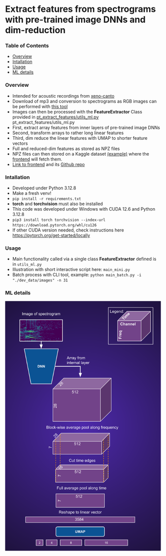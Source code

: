 
# Extract features from spectrograms with pre-trained image DNNs and dim-reduction 

### Table of Contents
* [Overview](#Overview)
* [Intallation](#Intallation)
* [Usage](#Usage)
* [ML details](#ML-details)

### Overview
* Intended for acoustic recordings from [xeno-canto](https://xeno-canto.org/)
* Download of mp3 and conversion to spectrograms as RGB images can be performed with [this tool](https://github.com/sergezaugg/xeno_canto_organizer)  
* Images can then be processed with the **FeatureExtractor** Class provided in [pt_extract_features/utils_ml.py](pt_extract_features/utils_ml.py)  pt_extract_features/utils_ml.py
* First, extract array features from inner layers of pre-trained image DNNs
* Second, transform arrays to rather long linear features
* Third, dim reduce the linear features with UMAP to shorter feature vectors
* Full and reduced-dim features as stored as NPZ files
* NPZ files can then stored on a Kaggle dataset [(example)](https://www.kaggle.com/datasets/sezaugg/spectrogram-clustering-01) where the [frontend](https://spectrogram-image-clustering.streamlit.app/) will fetch them.
*  [Link to frontend](https://spectrogram-image-clustering.streamlit.app/) and its [Github repo](https://github.com/sergezaugg/spectrogram_image_clustering)  

### Intallation
* Developed under Python 3.12.8
* Make a fresh venv!
* ```pip install -r requirements.txt```
* **torch** and **torchvision** must also be installed
* This code was developed under Windows with CUDA 12.6 and Python 3.12.8 
* ```pip3 install torch torchvision --index-url https://download.pytorch.org/whl/cu126```
* If other CUDA version needed, check instructions here https://pytorch.org/get-started/locally

### Usage
* Main functionality called via a single class **FeatureExtractor** defined is in ```utils_ml.py```
* Illustration with short interactive script here: ```main_mini.py```
* Batch process with CLI tool, example: ```python main_batch.py -i "./dev_data/images" -n 31```

### ML details
<img src="pics/spectro_imDNN_data_flow.png" alt="Example image" width="600"/>
